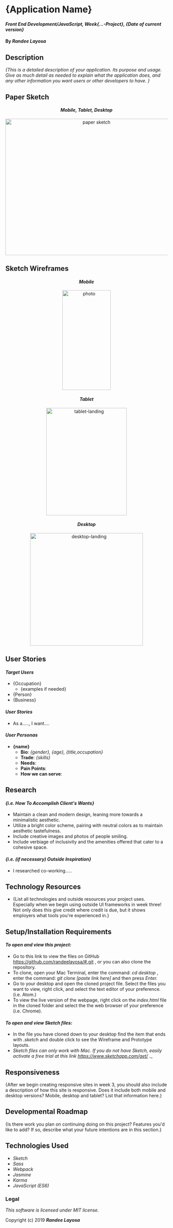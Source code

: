 # {Application Name}

#### _Front End Development/JavaScript, Week{...-Project}, {Date of current version}_

#### By _**Randee Layosa**_

## Description

_{This is a detailed description of your application. Its purpose and usage.  Give as much detail as needed to explain what the application does, and any other information you want users or other developers to have. }_

## Paper Sketch

_<h4 align="center">Mobile, Tablet, Desktop</h4>_
<p align="center">
  <img src="img/photo.png" width="550" height="424" title="paper sketch">
</p>

## Sketch Wireframes

_<h4 align="center">Mobile</h4>_
<p align="center">
  <img src="assets/img/photo.png" width="150" height="310" title="photo">
</p>

_<h4 align="center">Tablet</h4>_
<p align="center">
  <img src="assets/img/photo.png" width="250" height="334" title="tablet-landing">
</p>

_<h4 align="center">Desktop</h4>_
<p align="center">
  <img src="assets/img/photo.png" width="350" height="350" title="desktop-landing">
</p>

## User Stories

#### _Target Users_
* {Occupation}
  * {examples if needed}
* {Person}
* {Business}

#### _User Stories_
* As a....., I want....

#### _User Personas_
* **{name}**
  * **Bio**: _{gender}, {age}, {title,occupation}_
  * **Trade**: _{skills}_
  * **Needs**:
  * **Pain Points**:
  * **How we can serve**:

## Research

#### _{i.e. How To Accomplish Client's Wants}_
* Maintain a clean and modern design, leaning more towards a minimalistic aesthetic.
* Utilize a bright color scheme, pairing with neutral colors as to maintain aesthetic tastefulness.
* Include creative images and photos of people smiling.
* Include verbiage of inclusivity and the amenities offered that cater to a cohesive space.

#### _{i.e. (if necessary) Outside Inspiration}_
* I researched co-working.....

## Technology Resources

* {List all technologies and outside resources your project uses. Especially when we begin using outside UI frameworks in week three! Not only does this give credit where credit is due, but it shows employers what tools you're experienced in.}

## Setup/Installation Requirements

#### _To open and view this project:_
* Go to this link to view the files on GitHub https://github.com/randeelayosa/#.git , or you can also clone the repository.
* To clone, open your Mac Terminal, enter the command: _cd desktop_ , enter the command: _git clone [paste link here]_ and then press _Enter._
* Go to your desktop and open the cloned project file. Select the files you want to view, right click, and select the text editor of your preference. (i.e. Atom.)
* To view the live version of the webpage, right click on the _index.html_ file in the cloned folder and select the the web browser of your preference (i.e. Chrome).

#### _To open and view Sketch files:_
* In the file you have cloned down to your desktop find the item that ends with _.sketch_ and double click to see the Wireframe and Prototype layouts.
* _Sketch files can only work with Mac. If you do not have Sketch, easily activate a free trial at this link https://www.sketchapp.com/get/_ ._

## Responsiveness

{After we begin creating responsive sites in week 3, you should also include a description of how this site is responsive. Does it include both mobile and desktop versions? Mobile, desktop and tablet? List that information here.}

## Developmental Roadmap

{Is there work you plan on continuing doing on this project? Features you'd like to add? If so, describe what your future intentions are in this section.}

## Technologies Used

* _Sketch_
* _Sass_
* _Webpack_
* _Jasmine_
* _Karma_
* _JavaScript (ES6)_

### Legal

*This software is licensed under MIT license.*

Copyright (c) 2019 **_Randee Layosa_**
